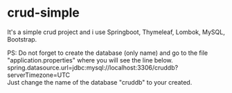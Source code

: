 # crud-simple
It's a simple crud project and i use Springboot, Thymeleaf, Lombok, MySQL, Bootstrap.

PS: Do not forget to create the database (only name) and go to the file "application.properties" where you will see the line below.  
spring.datasource.url=jdbc:mysql://localhost:3306/cruddb?serverTimezone=UTC  
Just change the name of the database "cruddb" to your created.
